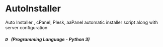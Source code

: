 # AutoInstaller
Auto Installer , cPanel, Plesk, aaPanel automatic installer script along with server configuration
<em><h5 align=""><img src="https://cdn-icons-png.flaticon.com/512/5968/5968350.png" width="15" height="15" alt="python"> (Programming Language - Python 3)</h5></em>
